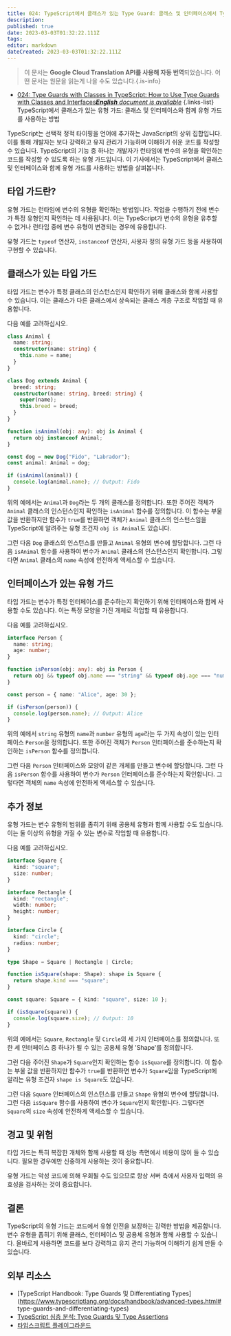 ```yaml
---
title: 024: TypeScript에서 클래스가 있는 Type Guard: 클래스 및 인터페이스에서 Type Guard를 사용하는 방법
description: 
published: true
date: 2023-03-03T01:32:22.111Z
tags: 
editor: markdown
dateCreated: 2023-03-03T01:32:22.111Z
---
```


> 이 문서는 **Google Cloud Translation API를 사용해 자동 번역**되었습니다.
어떤 문서는 원문을 읽는게 나을 수도 있습니다.{.is-info}



- [024: Type Guards with Classes in TypeScript: How to Use Type Guards with Classes and Interfaces***English** document is available*](/en/Knowledge-base/TypeScript/Learning/024-type-guards-with-classes-in-typescript-how-to-use-type-guards-with-classes-and-interfaces)
{.links-list}
TypeScript에서 클래스가 있는 유형 가드: 클래스 및 인터페이스와 함께 유형 가드를 사용하는 방법

TypeScript는 선택적 정적 타이핑을 언어에 추가하는 JavaScript의 상위 집합입니다. 이를 통해 개발자는 보다 강력하고 유지 관리가 가능하며 이해하기 쉬운 코드를 작성할 수 있습니다. TypeScript의 기능 중 하나는 개발자가 런타임에 변수의 유형을 확인하는 코드를 작성할 수 있도록 하는 유형 가드입니다. 이 기사에서는 TypeScript에서 클래스 및 인터페이스와 함께 유형 가드를 사용하는 방법을 살펴봅니다.

## 타입 가드란?

유형 가드는 런타임에 변수의 유형을 확인하는 방법입니다. 작업을 수행하기 전에 변수가 특정 유형인지 확인하는 데 사용됩니다. 이는 TypeScript가 변수의 유형을 유추할 수 없거나 런타임 중에 변수 유형이 변경되는 경우에 유용합니다.

유형 가드는 `typeof` 연산자, `instanceof` 연산자, 사용자 정의 유형 가드 등을 사용하여 구현할 수 있습니다.

## 클래스가 있는 타입 가드

타입 가드는 변수가 특정 클래스의 인스턴스인지 확인하기 위해 클래스와 함께 사용할 수 있습니다. 이는 클래스가 다른 클래스에서 상속되는 클래스 계층 구조로 작업할 때 유용합니다.

다음 예를 고려하십시오.

```typescript
class Animal {
  name: string;
  constructor(name: string) {
    this.name = name;
  }
}

class Dog extends Animal {
  breed: string;
  constructor(name: string, breed: string) {
    super(name);
    this.breed = breed;
  }
}

function isAnimal(obj: any): obj is Animal {
  return obj instanceof Animal;
}

const dog = new Dog("Fido", "Labrador");
const animal: Animal = dog;

if (isAnimal(animal)) {
  console.log(animal.name); // Output: Fido
}
```

위의 예에서는 `Animal`과 `Dog`라는 두 개의 클래스를 정의합니다. 또한 주어진 객체가 `Animal` 클래스의 인스턴스인지 확인하는 `isAnimal` 함수를 정의합니다. 이 함수는 부울 값을 반환하지만 함수가 `true`를 반환하면 객체가 `Animal` 클래스의 인스턴스임을 TypeScript에 알려주는 유형 조건자 `obj is Animal`도 있습니다.

그런 다음 `Dog` 클래스의 인스턴스를 만들고 `Animal` 유형의 변수에 할당합니다. 그런 다음 `isAnimal` 함수를 사용하여 변수가 `Animal` 클래스의 인스턴스인지 확인합니다. 그렇다면 `Animal` 클래스의 `name` 속성에 안전하게 액세스할 수 있습니다.

## 인터페이스가 있는 유형 가드

타입 가드는 변수가 특정 인터페이스를 준수하는지 확인하기 위해 인터페이스와 함께 사용할 수도 있습니다. 이는 특정 모양을 가진 개체로 작업할 때 유용합니다.

다음 예를 고려하십시오.

```typescript
interface Person {
  name: string;
  age: number;
}

function isPerson(obj: any): obj is Person {
  return obj && typeof obj.name === "string" && typeof obj.age === "number";
}

const person = { name: "Alice", age: 30 };

if (isPerson(person)) {
  console.log(person.name); // Output: Alice
}
```

위의 예에서 `string` 유형의 `name`과 `number` 유형의 `age`라는 두 가지 속성이 있는 인터페이스 `Person`을 정의합니다. 또한 주어진 객체가 `Person` 인터페이스를 준수하는지 확인하는 `isPerson` 함수를 정의합니다.

그런 다음 `Person` 인터페이스와 모양이 같은 개체를 만들고 변수에 할당합니다. 그런 다음 `isPerson` 함수를 사용하여 변수가 `Person` 인터페이스를 준수하는지 확인합니다. 그렇다면 객체의 `name` 속성에 안전하게 액세스할 수 있습니다.

## 추가 정보

유형 가드는 변수 유형의 범위를 좁히기 위해 공용체 유형과 함께 사용할 수도 있습니다. 이는 둘 이상의 유형을 가질 수 있는 변수로 작업할 때 유용합니다.

다음 예를 고려하십시오.

```typescript
interface Square {
  kind: "square";
  size: number;
}

interface Rectangle {
  kind: "rectangle";
  width: number;
  height: number;
}

interface Circle {
  kind: "circle";
  radius: number;
}

type Shape = Square | Rectangle | Circle;

function isSquare(shape: Shape): shape is Square {
  return shape.kind === "square";
}

const square: Square = { kind: "square", size: 10 };

if (isSquare(square)) {
  console.log(square.size); // Output: 10
}
```

위의 예에서는 `Square`, `Rectangle` 및 `Circle`의 세 가지 인터페이스를 정의합니다. 또한 세 인터페이스 중 하나가 될 수 있는 공용체 유형 'Shape'를 정의합니다.

그런 다음 주어진 `Shape`가 `Square`인지 확인하는 함수 `isSquare`를 정의합니다. 이 함수는 부울 값을 반환하지만 함수가 `true`를 반환하면 변수가 `Square`임을 TypeScript에 알리는 유형 조건자 `shape is Square`도 있습니다.

그런 다음 `Square` 인터페이스의 인스턴스를 만들고 `Shape` 유형의 변수에 할당합니다. 그런 다음 `isSquare` 함수를 사용하여 변수가 `Square`인지 확인합니다. 그렇다면 `Square`의 `size` 속성에 안전하게 액세스할 수 있습니다.

## 경고 및 위험

타입 가드는 특히 복잡한 개체와 함께 사용할 때 성능 측면에서 비용이 많이 들 수 있습니다. 필요한 경우에만 신중하게 사용하는 것이 중요합니다.

유형 가드는 악성 코드에 의해 우회될 수도 있으므로 항상 서버 측에서 사용자 입력의 유효성을 검사하는 것이 중요합니다.

## 결론

TypeScript의 유형 가드는 코드에서 유형 안전을 보장하는 강력한 방법을 제공합니다. 변수 유형을 좁히기 위해 클래스, 인터페이스 및 공용체 유형과 함께 사용할 수 있습니다. 올바르게 사용하면 코드를 보다 강력하고 유지 관리 가능하며 이해하기 쉽게 만들 수 있습니다.

## 외부 리소스

- [TypeScript Handbook: Type Guards 및 Differentiating Types](https://www.typescriptlang.org/docs/handbook/advanced-types.html# type-guards-and-differentiating-types)
- [TypeScript 심층 분석: Type Guards 및 Type Assertions](https://basarat.gitbook.io/typescript/type-system/typeguard)
- [타입스크립트 플레이그라운드](https://www.typescriptlang.org/play)